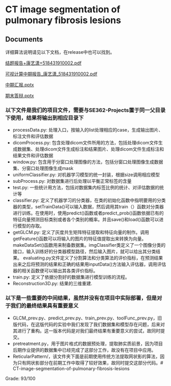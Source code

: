 # CT image segmentation of pulmonary fibrosis lesions

## Documents

详细算法说明请见以下文档，在release中也可以找到。

[结题报告+康艺潇+518431910002.pdf](https://github.com/echo-xiao9/CT-image-segmentation-of-pulmonary-fibrosis-lesions/files/8986719/%2B.%2B518431910002.pdf)

[可视计算中期报告_康艺潇_518431910002.pdf](https://github.com/echo-xiao9/CT-image-segmentation-of-pulmonary-fibrosis-lesions/files/8986721/_._518431910002.pdf)

[中期汇报.pptx](https://github.com/echo-xiao9/CT-image-segmentation-of-pulmonary-fibrosis-lesions/files/8986722/default.pptx)

[期末答辩.pptx](https://github.com/echo-xiao9/CT-image-segmentation-of-pulmonary-fibrosis-lesions/files/8986723/default.pptx)

### 以下文件是我们的项目文件，需要与SE362-Projects置于同一父目录下使用，结果将输出到相应目录下

* processData.py: 处理入口，按输入的list处理相应的case，生成输出图片、标注文件和评估数据
* dicomProcess.py: 包含处理dicom文件所用的方法，包括处理dicom文件生成数据集、处理dicom文件生成标注和结果图片、处理dicom文件生成标注和结果文件和评估数据
* window.py: 包含用于分窗口处理图像的方法，包括分窗口处理图像生成数据集、分窗口处理图像生成mask
* uniformClassifier.py: 对机器学习模型的统一封装，根据size调用相应模型
* subProcess.py: 对数据集进行后处理以平衡正常标签的含量
* test.py: 一些统计用方法，包括对数据集内标签比例的统计、对评估数据的统计等
* classifier.py: 定义了机器学习的分类器，在类的初始化函数中指明要用的分类器的类型，setTrainData()可以输入数据，然后调用其train（）函数对分类器进行训练。在使用时，使用predict()函数或者predict_prob()函数依据已有的特征向量预测目标类别或者各个类别的概率。并且save()和load()函数可以进行模型的存取。
* getGLCM.py: 定义了灰度共生矩阵特征提取和特征向量的制作。调用getFeature()函数可以将输入的图片的特征值提取出来转换为向量。makeDataSet()函数用来制备数据集。imgClassifier类定义了一个图像分类的接口，输入训练好的分类器模型路径，然后输入图片，就可以给出其分类结果。
evaluating.py文件定义了分割算法和分类算法的评价指标，在预测结果出来之后将预测的结果和正确的结果用inputData()方法输入评估器，调用评估器的相关函数便可以输出其各类评价指标。
* train.py: 定义了依据分割好的数据集进行模型训练的流程。
* Reconstruction3D.py: 结果的三维重建.
### 以下是一些重要的中间结果，虽然并没有在项目中实际部署，但是对于我们的最终结果具有重要意义
* GLCM_prev.py、predict_prev.py、train_prev.py、toolFunc_prev.py，旧版代码，在这版代码的实验中我们发现了我们数据集和模型存在问题，后来对其进行了重构。这一版本代码是对我们最终结果有重要意义的尝试，故同时提交。
* pretreatment.py，用于图片格式的数据预处理，提取肺实质前景，因为项目后期作业提供的数据集中已经完成了这部分工作，故没有在项目中应用。
* ReticularPattern/，该文件夹下面是前期使用传统方法提取网状影的算法，因为只有网状影部分在前期工作中取得了较好效果，故同时提交这部分代码。# CT-image-segmentation-of-pulmonary-fibrosis-lesions



Grade: 93/100
